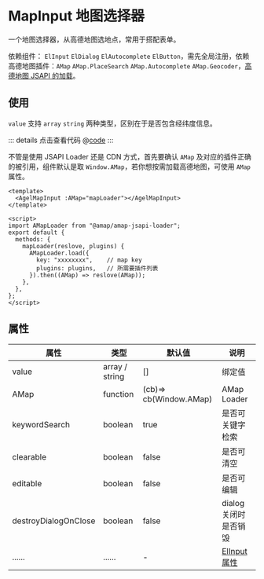 # MapInput 地图选择器

一个地图选择器，从高德地图选地点，常用于搭配表单。

依赖组件： `ElInput` `ElDialog` `ElAutocomplete` `ElButton`，需先全局注册，依赖高德地图插件：`AMap` `AMap.PlaceSearch` `AMap.Autocomplete` `AMap.Geocoder`，[高德地图 JSAPI 的加载](https://developer.amap.com/api/jsapi-v2/guide/abc/load)。

## 使用

`value` 支持 `array` `string` 两种类型，区别在于是否包含经纬度信息。

<ClientOnly><agelMapInputWrap/></ClientOnly>


::: details 点击查看代码
@[code](@example/agelMapInputBase.vue)
:::

不管是使用 JSAPI Loader 还是 CDN 方式，首先要确认 `AMap` 及对应的插件正确的被引用，组件默认是取 `Window.AMap`，若你想按需加载高德地图，可使用 `AMap` 属性。

```vue
<template>
  <AgelMapInput :AMap="mapLoader"></AgelMapInput>
</template>
 
<script>
import AMapLoader from "@amap/amap-jsapi-loader";
export default {
  methods: {
    mapLoader(reslove, plugins) {
      AMapLoader.load({
        key: "xxxxxxxx",    // map key
        plugins: plugins,   // 所需要插件列表
      }).then((AMap) => reslove(AMap));
    },
  },
};
</script>
```

## 属性

| 属性         | 类型            |  默认值  | 说明                                 | 
| ------------ | ------------    | ------ | ------------------------------------ | 
| value        | array / string    | []     | 绑定值                |  
| AMap         | function        | (cb)=> cb(Window.AMap)      | AMap Loader       |
| keywordSearch| boolean         | true   | 是否可关键字检索            |  
| clearable    | boolean         | false  | 是否可清空                |  
| editable     | boolean         | false  | 是否可编辑                |  
| destroyDialogOnClose| boolean  | false  | dialog 关闭时是否销毁     |
| ......       | ......  | - | [ElInput 属性](https://element-plus.gitee.io/zh-CN/component/input.html)

